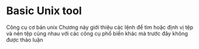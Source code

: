 # Basic Unix tool 
Công cụ cơ bản unix
Chương này giới thiệu các lệnh để tìm hoặc định vị tệp và nén tệp cùng nhau với các công cụ phổ biến khác mà trước đây không được thảo luận